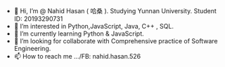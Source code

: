 - 👋 Hi, I’m @ Nahid Hasan ( 哈桑 ). Studying Yunnan University. Student ID: 20193290731 
- 👀 I’m interested in Python,JavaScript, Java, C++ , SQL. 
- 🌱 I’m currently learning Python & JavaScript.
- 💞️ I’m looking for collaborate with Comprehensive practice of Software Engineering.
- 📫 How to reach me .../FB: nahid.hasan.526 

<!---
Nahidhasan9/Nahidhasan9 is a ✨ special ✨ repository because its `README.md` (this file) appears on your GitHub profile.
You can click the Preview link to take a look at your changes.
--->
